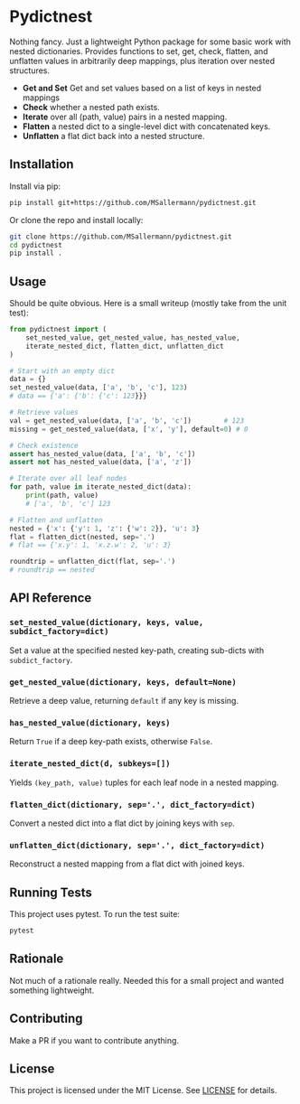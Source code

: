 # Pydictnest

Nothing fancy. Just a lightweight Python package for some basic work with nested dictionaries. Provides functions to set, get, check, flatten, and unflatten values in arbitrarily deep mappings, plus iteration over nested structures.

* **Get and Set** Get and set values based on a list of keys in nested mappings
* **Check** whether a nested path exists.
* **Iterate** over all (path, value) pairs in a nested mapping.
* **Flatten** a nested dict to a single-level dict with concatenated keys.
* **Unflatten** a flat dict back into a nested structure.

## Installation

Install via pip:

```bash
pip install git+https://github.com/MSallermann/pydictnest.git
```

Or clone the repo and install locally:

```bash
git clone https://github.com/MSallermann/pydictnest.git
cd pydictnest
pip install .
```

## Usage

Should be quite obvious. Here is a small writeup (mostly take from the unit test):

```python
from pydictnest import (
    set_nested_value, get_nested_value, has_nested_value,
    iterate_nested_dict, flatten_dict, unflatten_dict
)

# Start with an empty dict
data = {}
set_nested_value(data, ['a', 'b', 'c'], 123)
# data == {'a': {'b': {'c': 123}}}

# Retrieve values
val = get_nested_value(data, ['a', 'b', 'c'])        # 123
missing = get_nested_value(data, ['x', 'y'], default=0) # 0

# Check existence
assert has_nested_value(data, ['a', 'b', 'c'])
assert not has_nested_value(data, ['a', 'z'])

# Iterate over all leaf nodes
for path, value in iterate_nested_dict(data):
    print(path, value)
    # ['a', 'b', 'c'] 123

# Flatten and unflatten
nested = {'x': {'y': 1, 'z': {'w': 2}}, 'u': 3}
flat = flatten_dict(nested, sep='.')
# flat == {'x.y': 1, 'x.z.w': 2, 'u': 3}

roundtrip = unflatten_dict(flat, sep='.')
# roundtrip == nested
```

## API Reference

### `set_nested_value(dictionary, keys, value, subdict_factory=dict)`

Set a value at the specified nested key-path, creating sub-dicts with `subdict_factory`.

### `get_nested_value(dictionary, keys, default=None)`

Retrieve a deep value, returning `default` if any key is missing.

### `has_nested_value(dictionary, keys)`

Return `True` if a deep key-path exists, otherwise `False`.

### `iterate_nested_dict(d, subkeys=[])`

Yields `(key_path, value)` tuples for each leaf node in a nested mapping.

### `flatten_dict(dictionary, sep='.', dict_factory=dict)`

Convert a nested dict into a flat dict by joining keys with `sep`.

### `unflatten_dict(dictionary, sep='.', dict_factory=dict)`

Reconstruct a nested mapping from a flat dict with joined keys.

## Running Tests

This project uses pytest. To run the test suite:

```bash
pytest
```

## Rationale

Not much of a rationale really. Needed this for a small project and wanted something lightweight.

## Contributing

Make a PR if you want to contribute anything.

## License

This project is licensed under the MIT License. See [LICENSE](LICENSE) for details.

